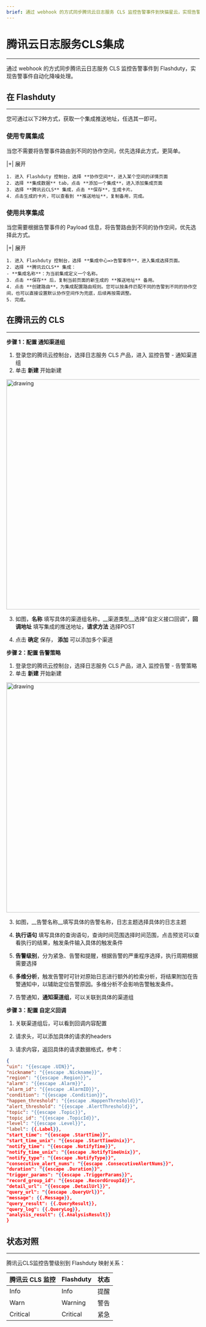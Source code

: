 ```yaml
---
brief: 通过 webhook 的方式同步腾讯云日志服务 CLS 监控告警事件到快猫星云，实现告警事件自动化降噪处理
---
```


# 腾讯云日志服务CLS集成

---

通过 webhook 的方式同步腾讯云日志服务 CLS 监控告警事件到 Flashduty，实现告警事件自动化降噪处理。

## 在 Flashduty
---
您可通过以下2种方式，获取一个集成推送地址，任选其一即可。

### 使用专属集成

当您不需要将告警事件路由到不同的协作空间，优先选择此方式，更简单。


|+| 展开

    1. 进入 Flashduty 控制台，选择 **协作空间**，进入某个空间的详情页面
    2. 选择 **集成数据** tab，点击 **添加一个集成**，进入添加集成页面
    3. 选择 **腾讯云CLS** 集成，点击 **保存**，生成卡片。
    4. 点击生成的卡片，可以查看到 **推送地址**，复制备用，完成。

### 使用共享集成

当您需要根据告警事件的 Payload 信息，将告警路由到不同的协作空间，优先选择此方式。


|+| 展开

    1. 进入 Flashduty 控制台，选择 **集成中心=>告警事件**，进入集成选择页面。
    2. 选择 **腾讯云CLS** 集成：
    - **集成名称**：为当前集成定义一个名称。
    3. 点击 **保存** 后，复制当前页面的新生成的 **推送地址** 备用。
    4. 点击 **创建路由**，为集成配置路由规则。您可以按条件匹配不同的告警到不同的协作空间，也可以直接设置默认协作空间作为兜底，后续再按需调整。
    5. 完成。

## 在腾讯云的 CLS
---

**步骤 1：配置 通知渠道组**

<div class="md-block">

1. 登录您的腾讯云控制台，选择日志服务 CLS 产品，进入 监控告警 - 通知渠道组
2. 单击 __新建__ 开始新建

<img alt="drawing" width="600" src="https://fcdoc.github.io/img/9TVvjInBRsJOGHYptzIJmMgCaYUTRTohbSwENzk9_bg.avif" />

3. 如图，__名称__ 填写具体的渠道组名称，__渠道类型__选择“自定义接口回调”，__回调地址__ 填写集成的推送地址，__请求方法__ 选择POST

4. 点击 __确定__ 保存， __添加__ 可以添加多个渠道

</div>

**步骤 2：配置 告警策略**

<div class="md-block">


1. 登录您的腾讯云控制台，选择日志服务 CLS 产品，进入 监控告警 - 告警策略
2. 单击 __新建__ 开始新建

<img alt="drawing" width="600" src="https://fcdoc.github.io/img/FCfCmqlCwhjze8nSa88mkVt3nUX1myHyDFygJd8_lIc.avif" />

3. 如图，__告警名称__填写具体的告警名称，日志主题选择具体的日志主题

4. __执行语句__ 填写具体的查询语句，查询时间范围选择时间范围，点击预览可以查看执行的结果，触发条件输入具体的触发条件

5. __告警级别__，分为紧急、告警和提醒，根据告警的严重程序选择，执行周期根据需要选择

6. __多维分析__，触发告警时可针对原始日志进行额外的检索分析，将结果附加在告警通知中，以辅助定位告警原因。多维分析不会影响告警触发条件。

7. 告警通知，__通知渠道组__，可以关联到具体的渠道组

</div>


**步骤 3：配置 自定义回调**

<div class="md-block">

1. 关联渠道组后，可以看到回调内容配置

2. 请求头，可以添加具体的请求的headers

3. 请求内容，返回具体的请求数据格式，参考：

```json
{
"uin": "{{escape .UIN}}",
"nickname": "{{escape .Nickname}}",
"region": "{{escape .Region}}",
"alarm": "{{escape .Alarm}}",
"alarm_id": "{{escape .AlarmID}}",
"condition": "{{escape .Condition}}",
"happen_threshold": "{{escape .HappenThreshold}}",
"alert_threshold": "{{escape .AlertThreshold}}",
"topic": "{{escape .Topic}}",
"topic_id": "{{escape .TopicId}}",
"level": "{{escape .Level}}",
"label": {{.Label}},
"start_time": "{{escape .StartTime}}",
"start_time_unix": "{{escape .StartTimeUnix}}",
"notify_time": "{{escape .NotifyTime}}",
"notify_time_unix": "{{escape .NotifyTimeUnix}}",
"notify_type": "{{escape .NotifyType}}",
"consecutive_alert_nums": "{{escape .ConsecutiveAlertNums}}",
"duration": "{{escape .Duration}}",
"trigger_params": "{{escape .TriggerParams}}",
"record_group_id": "{{escape .RecordGroupId}}",
"detail_url": "{{escape .DetailUrl}}",
"query_url": "{{escape .QueryUrl}}",
"message": {{.Message}},
"query_result": {{.QueryResult}},
"query_log": {{.QueryLog}},
"analysis_result": {{.AnalysisResult}}
}
```

</div>


## 状态对照
---
<div class="md-block">

腾讯云CLS监控告警级别到 Flashduty 映射关系：

| 腾讯云 CLS 监控 |  Flashduty    | 状态
| ------------- | --------- | --- |
| Info          |  Info     | 提醒
| Warn          |  Warning  | 警告
| Critical      |  Critical | 紧急

</div>